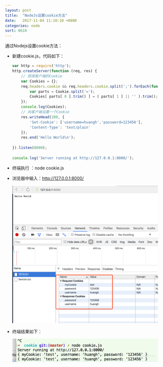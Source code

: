 ```yaml
---
layout: post
title:  "NodeJs设置cookie方法"
date:   2017-11-04 11:10:10 +0800
categories: node
sort: 0610
---
```


通过Nodejs设置cookie方法：

- 新建cookie.js，代码如下：

  ```js
  var http = require('http');
  http.createServer(function (req, res) {
      // 获得客户端的Cookie
      var Cookies = {};
      req.headers.cookie && req.headers.cookie.split(';').forEach(function( Cookie ) {
          var parts = Cookie.split('=');
          Cookies[ parts[ 0 ].trim() ] = ( parts[ 1 ] || '' ).trim();
      });
      console.log(Cookies);
      // 向客户端设置一个Cookie
      res.writeHead(200, {
          'Set-Cookie': ['username=huangh','password=123456'],
          'Content-Type': 'text/plain'
      });
      res.end('Hello World\n');

  }).listen(8000);

  console.log('Server running at http://127.0.0.1:8000/');

  ```

- 终端执行 ：node cookie.js

- 浏览器中输入：http://127.0.0.1:8000/

  ![效果图](/assets/node/1001.png)

- 终端结果如下：

  ![效果图](/assets/node/1002.png)


